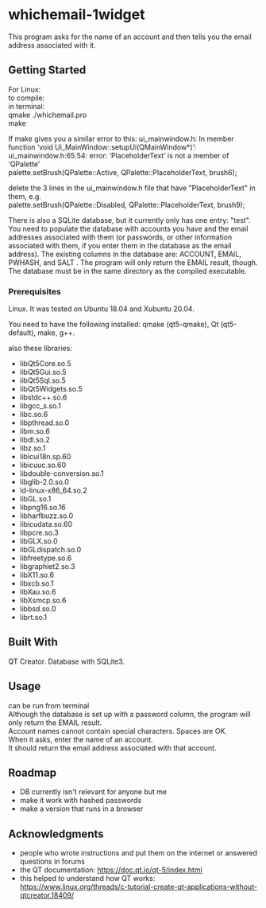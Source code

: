 # whichemail-1widget

This program asks for the name of an account and then tells you the email address associated with it. 

## Getting Started

For Linux:  
to compile:  
in terminal:  
qmake ./whichemail.pro  
make

If make gives you a similar error to this:
ui_mainwindow.h: In member function ‘void Ui_MainWindow::setupUi(QMainWindow*)’:  
ui_mainwindow.h:65:54: error: ‘PlaceholderText’ is not a member of ‘QPalette’  
         palette.setBrush(QPalette::Active, QPalette::PlaceholderText, brush6);

delete the 3 lines in the ui_mainwindow.h file that have "PlaceholderText" in them, e.g.  
palette.setBrush(QPalette::Disabled, QPalette::PlaceholderText, brush9);

There is also a SQLite database, but it currently only has one entry: "test".   You need to populate the database with accounts you have and the email addresses associated with them (or passwords, or other information associated with them, if you enter them in the database as the email address). The existing columns in the database are: ACCOUNT, EMAIL, PWHASH, and SALT .  The program will only return the EMAIL result, though.  
The database must be in the same directory as the compiled executable.

### Prerequisites

Linux. It was tested on Ubuntu 18.04 and Xubuntu 20.04.

You need to have the following installed: qmake (qt5-qmake), Qt (qt5-default), make, g++.  

also these libraries:

- libQt5Core.so.5
- libQt5Gui.so.5
- libQt5Sql.so.5
- libQt5Widgets.so.5
- libstdc++.so.6
- libgcc_s.so.1
- libc.so.6
- libpthread.so.0
- libm.so.6
- libdl.so.2
- libz.so.1
- libicui18n.sp.60
- libicuuc.so.60
- libdouble-conversion.so.1
- libglib-2.0.so.0
- ld-linux-x86_64.so.2
- libGL.so.1
- libpng16.so.16
- libharfbuzz.so.0
- libicudata.so.60
- libpcre.so.3
- libGLX.so.0
- libGLdispatch.so.0
- libfreetype.so.6
- libgraphiet2.so.3
- libX11.so.6
- libxcb.so.1
- libXau.so.6
- libXsmcp.so.6
- libbsd.so.0
- librt.so.1

## Built With

QT Creator. Database with SQLite3.

## Usage

can be run from terminal  
Although the database is set up with a password column, the program will only return the EMAIL result.  
Account names cannot contain special characters. Spaces are OK.  
When it asks, enter the name of an account.  
It should return the email address associated with that account.  

## Roadmap

- DB currently isn't relevant for anyone but me  
- make it work with hashed passwords
- make a version that runs in a browser

## Acknowledgments

* people who wrote instructions and put them on the internet or answered questions in forums
* the QT documentation: https://doc.qt.io/qt-5/index.html
* this helped to understand how QT works: https://www.linux.org/threads/c-tutorial-create-qt-applications-without-qtcreator.18409/
